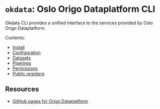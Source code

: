 # `okdata`: Oslo Origo Dataplatform CLI

Okdata CLI provides a unified interface to the services provided by Oslo Origo Dataplatform.

Contents:
* [Install](install.md)
* [Configuration](configuration.md)
* [Datasets](datasets.md)
* [Pipelines](pipelines.md)
* [Permissions](permissions.md)
* [Public registers](pubreg.md)

## Resources
* [GitHub pages for Origo Dataplatform](https://oslokommune.github.io/dataplattform/)

